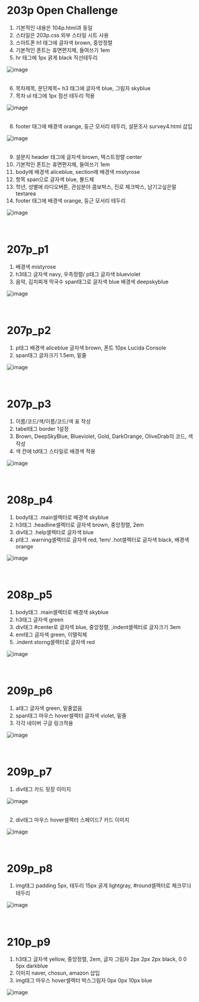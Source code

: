 # 203p Open Challenge

1. 기본적인 내용은 104p.html과 동일
2. 스타일은 203p.css 외부 스타일 시트 사용
3. 스마트폰 h1 태그에 글자색 brown, 중앙정렬
4. 기본적인 폰트는 휴면편지체, 들여쓰기 1em
5. hr 태그에 1px 굵게 black 직선테두리
   
![image](https://github.com/rudgh4493/WebProgramming/assets/70314961/a40e317e-a2eb-4406-be93-cedf6987397b)
<br><br>

6. 목차제목, 문단제목~ h3 태그에 글자색 blue, 그림자 skyblue 
7. 목차 ul 태그에 1px 점선 테두리 적용
   
![image](https://github.com/rudgh4493/WebProgramming/assets/70314961/a67c9a57-b02f-48af-8b64-c71affd8b68b)
<br><br>

8. footer 태그에 배경색 orange, 둥근 모서리 테두리, 설문조사 survey4.html 삽입

![image](https://github.com/rudgh4493/WebProgramming/assets/70314961/e9e4490a-275d-4081-b2f9-3be7380a1438)
<br><br>

9. 설문지 header 태그에 글자색 brown, 텍스트정렬 center
10. 기본적인 폰트는 휴면편지체, 들여쓰기 1em
11. body에 배경색 aliceblue, section에 배경색 mistyrose 
12. 항목 span으로 글자색 blue, 볼드체
13. 학년, 성별에 라디오버튼, 관심분야 콤보박스, 진로 체크박스, 남기고싶은말 textarea 
14. footer 태그에 배경색 orange, 둥근 모서리 테두리

![image](https://github.com/rudgh4493/WebProgramming/assets/70314961/bb8dc51c-e2b7-4563-999e-09b66ac94253)
<br><br><br>


# 207p_p1

1. 배경색 mistyrose
2. h3태그 글자색 navy, 우측정렬/ p태그 글자색 blueviolet
3. 음악, 김치찌개 막국수 span태그로 글자색 blue 배경색 deepskyblue 

![image](https://github.com/rudgh4493/WebProgramming/assets/70314961/bef955eb-6d13-4558-8181-8dccc8549682)
<br><br><br>


# 207p_p2

1. p태그 배경색 aliceblue 글자색 brown, 폰트 10px Lucida Console
2. span태그 글자크기 1.5em, 밑줄

![image](https://github.com/rudgh4493/WebProgramming/assets/70314961/324970a3-c503-4f13-8784-0d2c28312c90)
<br><br><br>


# 207p_p3

1. 이름/코드/색/이름/코드/색 표 작성
2. tabel태그 border 1설정
3. Brown, DeepSkyBlue, Blueviolet, Gold, DarkOrange, OliveDrab의 코드, 색 작성
4. 색 칸에 td태그 스타일로 배경색 적용
   
![image](https://github.com/rudgh4493/WebProgramming/assets/70314961/bb81d309-88ab-43f3-89ad-14f6de4912ba)
<br><br><br>


# 208p_p4

1. body태그 .main셀렉터로 배경색 skyblue
2. h3태그 .headline셀렉터로 글자색 brown, 중앙정렬, 2em
3. div태그 .help셀렉터로 글자색 blue
4. p태그 .warning셀렉터로 글자색 red, 1em/ .hot셀렉터로 글자색 black, 배경색 orange

![image](https://github.com/rudgh4493/WebProgramming/assets/70314961/db95b083-dba0-4c86-88a6-5d3d6cdf61b8)
<br><br><br>


# 208p_p5
1. body태그 .main셀렉터로 배경색 skyblue
2. h3태그 글자색 green
3. div태그 #center로 글자섹 blue, 중앙정렬, ,indent셀렉터로 글자크기 3em 
4. em태그 글자색 green, 이탤릭체
5. .indent storng셀렉터로 글자색 red

![image](https://github.com/rudgh4493/WebProgramming/assets/70314961/e3d1f3b8-5201-4711-8830-a42e1e7e17e4)
<br><br><br>


# 209p_p6

1. a태그 글자색 green, 밑줄없음
2. span태그 마우스 hover셀렉터 글자색 violet, 밑줄
3. 각각 네이버 구글 링크적용

![image](https://github.com/rudgh4493/WebProgramming/assets/70314961/933b2707-061d-44e4-8188-0f52ef2a7562)
<br><br><br>


# 209p_p7

1. div태그 카드 뒷장 이미지
   
![image](https://github.com/rudgh4493/WebProgramming/assets/70314961/ac067d40-2d4a-41d0-9875-5ce72b49c51b)
<br><br>

2. div태그 마우스 hover셀렉터 스페이드7 카드 이미지
   
![image](https://github.com/rudgh4493/WebProgramming/assets/70314961/edd6337f-94a1-4c22-9609-7053870fe7ef)
<br><br><br>


# 209p_p8

1. img태그 padding 5px, 테두리 15px 굵게 lightgray, #round셀렉터로 체크무늬 테두리
   
![image](https://github.com/rudgh4493/WebProgramming/assets/70314961/f91ffced-a751-4064-b251-224048e588fe)
<br><br><br>


# 210p_p9

1. h3태그 글자색 yellow, 중앙정렬, 2em, 글자 그림자 2px 2px 2px black, 0 0 5px darkblue
2. 이미지 naver, chosun, amazon 삽입
3. img태그 마우스 hover셀렉터 박스그림자 0px 0px 10px blue

![image](https://github.com/rudgh4493/WebProgramming/assets/70314961/2d19964a-12ce-48b0-a691-6e02f5648a98)
<br><br><br>

